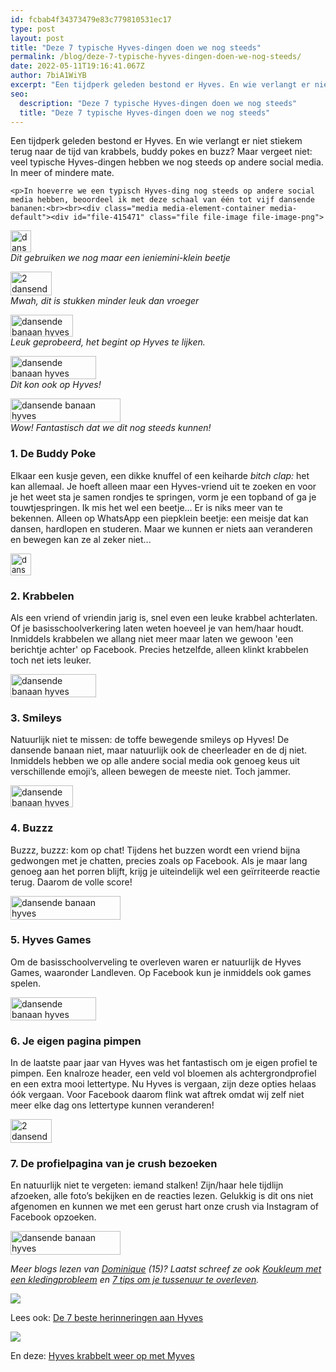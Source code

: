 ```yaml
---
id: fcbab4f34373479e83c779810531ec17
type: post
layout: post
title: "Deze 7 typische Hyves-dingen doen we nog steeds"
permalink: /blog/deze-7-typische-hyves-dingen-doen-we-nog-steeds/
date: 2022-05-11T19:16:41.067Z
author: 7biA1WiYB
excerpt: "Een tijdperk geleden bestond er Hyves. En wie verlangt er niet stiekem terug naar de tijd van krabbels, buddy pokes en buzz? Maar vergeet niet: veel typische Hyves-dingen hebben we nog steeds op andere social media. In meer of mindere mate.   "
seo:
  description: "Deze 7 typische Hyves-dingen doen we nog steeds"
  title: "Deze 7 typische Hyves-dingen doen we nog steeds"
---
```

Een tijdperk geleden bestond er Hyves. En wie verlangt er niet stiekem terug naar de tijd van krabbels, buddy pokes en buzz? Maar vergeet niet: veel typische Hyves-dingen hebben we nog steeds op andere social media. In meer of mindere mate.   

    <p>In hoeverre we een typisch Hyves-ding nog steeds op andere social media hebben, beoordeel ik met deze schaal van één tot vijf dansende bananen:<br><br><div class="media media-element-container media-default"><div id="file-415471" class="file file-image file-image-png">

        
  
  <div class="content">
    <img alt="dansende banaan" height="35" width="33" class="media-element file-default" data-delta="11" src="https://7dagen.netlify.app/sites/default/files/banaan.png">  </div>

  
</div>
</div><em>Dit gebruiken we nog maar een ieniemini-klein beetje</em>
<p><div class="media media-element-container media-default"><div id="file-415472" class="file file-image file-image-png">

        
  
  <div class="content">
    <img alt="2 dansende bananen" height="38" width="66" class="media-element file-default" data-delta="1" src="https://7dagen.netlify.app/sites/default/files/Schermafbeelding%202017-01-21%20om%2016.13.49.png">  </div>

  
</div>
</div><em>Mwah, dit is stukken minder leuk dan vroeger</em>
<p><div class="media media-element-container media-default"><div id="file-415473" class="file file-image file-image-png">

        
  
  <div class="content">
    <img alt="dansende banaan hyves" height="35" width="100" class="media-element file-default" data-delta="1" src="https://7dagen.netlify.app/sites/default/files/Schermafbeelding%202017-01-21%20om%2016.13.40.png">  </div>

  
</div>
</div><em>Leuk geprobeerd, het begint op Hyves te lijken.</em>
<p><div class="media media-element-container media-default"><div id="file-415474" class="file file-image file-image-png">

        
  
  <div class="content">
    <img alt="dansende banaan hyves" height="37" width="137" class="media-element file-default" data-delta="1" src="https://7dagen.netlify.app/sites/default/files/Schermafbeelding%202017-01-21%20om%2016.13.34.png">  </div>

  
</div>
</div><em>Dit kon ook op Hyves!</em>
<p><div class="media media-element-container media-default"><div id="file-415475" class="file file-image file-image-png">

        
  
  <div class="content">
    <img alt="dansende banaan hyves" height="38" width="176" class="media-element file-default" data-delta="1" src="https://7dagen.netlify.app/sites/default/files/Schermafbeelding%202017-01-21%20om%2016.13.18.png">  </div>

  
</div>
</div><em>Wow! Fantastisch dat we dit nog steeds kunnen!</em>
<h3>1. De Buddy Poke</h3>
<p>Elkaar een kusje geven, een dikke knuffel of een keiharde <em>bitch clap: </em>het kan allemaal. Je hoeft alleen maar een Hyves-vriend uit te zoeken en voor je het weet sta je samen rondjes te springen, vorm je een topband of ga je touwtjespringen. Ik mis het wel een beetje… Er is niks meer van te bekennen. Alleen op WhatsApp een piepklein beetje: een meisje dat kan dansen, hardlopen en studeren. Maar we kunnen er niets aan veranderen en bewegen kan ze al zeker niet...<div class="media media-element-container media-default"><div id="file-415471--2" class="file file-image file-image-png">

        
  
  <div class="content">
    <img alt="dansende banaan" height="35" width="33" style="font-size: 13.008px;" class="media-element file-default" data-delta="12" src="https://7dagen.netlify.app/sites/default/files/banaan.png">  </div>

  
</div>
</div>
<h3>2. Krabbelen</h3>
<p>Als een vriend of vriendin jarig is, snel even een leuke krabbel achterlaten. Of je basisschoolverkering laten weten hoeveel je van hem/haar houdt. Inmiddels krabbelen we allang niet meer maar laten we gewoon 'een berichtje achter' op Facebook. Precies hetzelfde, alleen klinkt krabbelen toch net iets leuker. <div class="media media-element-container media-default"><div id="file-415474--2" class="file file-image file-image-png">

        
  
  <div class="content">
    <img alt="dansende banaan hyves" height="37" width="137" class="media-element file-default" data-delta="2" src="https://7dagen.netlify.app/sites/default/files/Schermafbeelding%202017-01-21%20om%2016.13.34.png">  </div>

  
</div>
</div>
<h3>3. Smileys </h3>
<p>Natuurlijk niet te missen: de toffe bewegende smileys op Hyves! De dansende banaan niet, maar natuurlijk ook de cheerleader en de dj niet. Inmiddels hebben we op alle andere social media ook genoeg keus uit verschillende emoji’s, alleen bewegen de meeste niet. Toch jammer.<span style="font-size: 13.008px;"> </span><div class="media media-element-container media-default"><div id="file-415473--2" class="file file-image file-image-png">

        
  
  <div class="content">
    <img alt="dansende banaan hyves" height="35" width="100" class="media-element file-default" data-delta="2" src="https://7dagen.netlify.app/sites/default/files/Schermafbeelding%202017-01-21%20om%2016.13.40.png">  </div>

  
</div>
</div>
<h3>4. Buzzz</h3>
<p>Buzzz, buzzz: kom op chat! Tijdens het buzzen wordt een vriend bijna gedwongen met je chatten, precies zoals op Facebook. Als je maar lang genoeg aan het porren blijft, krijg je uiteindelijk wel een geïrriteerde reactie terug. Daarom de volle score! <div class="media media-element-container media-default"><div id="file-415475--2" class="file file-image file-image-png">

        
  
  <div class="content">
    <img alt="dansende banaan hyves" height="38" width="176" class="media-element file-default" data-delta="2" src="https://7dagen.netlify.app/sites/default/files/Schermafbeelding%202017-01-21%20om%2016.13.18.png">  </div>

  
</div>
</div>
<h3>5. Hyves Games</h3>
<p>Om de basisschoolverveling te overleven waren er natuurlijk de Hyves Games, waaronder Landleven. Op Facebook kun je inmiddels ook games spelen. <div class="media media-element-container media-default"><div id="file-415474--3" class="file file-image file-image-png">

        
  
  <div class="content">
    <img alt="dansende banaan hyves" height="37" width="137" class="media-element file-default" data-delta="3" src="https://7dagen.netlify.app/sites/default/files/Schermafbeelding%202017-01-21%20om%2016.13.34.png">  </div>

  
</div>
</div>
<h3>6. Je eigen pagina pimpen</h3>
<p>In de laatste paar jaar van Hyves was het fantastisch om je eigen profiel te pimpen. Een knalroze header, een veld vol bloemen als achtergrondprofiel en een extra mooi lettertype. Nu Hyves is vergaan, zijn deze opties helaas óók vergaan. Voor Facebook daarom flink wat aftrek omdat wij zelf niet meer elke dag ons lettertype kunnen veranderen!<span style="font-size: 13.008px;"> </span><div class="media media-element-container media-default"><div id="file-415472--2" class="file file-image file-image-png">

        
  
  <div class="content">
    <img alt="2 dansende bananen" height="38" width="66" class="media-element file-default" data-delta="2" src="https://7dagen.netlify.app/sites/default/files/Schermafbeelding%202017-01-21%20om%2016.13.49.png">  </div>

  
</div>
</div>
<h3>7. De profielpagina van je crush bezoeken</h3>
<p>En natuurlijk niet te vergeten: iemand stalken! Zijn/haar hele tijdlijn afzoeken, alle foto’s bekijken en de reacties lezen. Gelukkig is dit ons niet afgenomen en kunnen we met een gerust hart onze crush via Instagram of Facebook opzoeken.<div class="media media-element-container media-default"><div id="file-415475--3" class="file file-image file-image-png">

        
  
  <div class="content">
    <img alt="dansende banaan hyves" height="38" width="176" class="media-element file-default" data-delta="3" src="https://7dagen.netlify.app/sites/default/files/Schermafbeelding%202017-01-21%20om%2016.13.18.png">  </div>

  
</div>
</div>
<p><em>Meer blogs lezen van <a href="https://7dagen.netlify.app/users/dominique-westerveld">Dominique</a> (15)? Laatst schreef ze ook <a href="https://7dagen.netlify.app/blog/koukleum-met-een-kledingprobleem">Koukleum met een kledingprobleem</a> en <a href="https://7dagen.netlify.app/blog/7-tips-om-je-tussenuur-te-overleven">7 tips om je tussenuur te overleven</a>.</em></p>
<div class="kader">
<p><img class="kaderafbeelding" src="https://7dagen.netlify.app/sites/default/files/ff.png"></p>
<p>Lees ook: <a href="https://7dagen.netlify.app/blog/de-7-beste-herinneringen-aan-hyves">De 7 beste herinneringen aan Hyves</a></p>
</div>
<div class="kader">
<p><img class="kaderafbeelding" src="https://7dagen.netlify.app/sites/default/files/ff.png"></p>
<p>En deze: <a href="https://7dagen.netlify.app/myves">Hyves krabbelt weer op met Myves</a></p>
</div>
  
